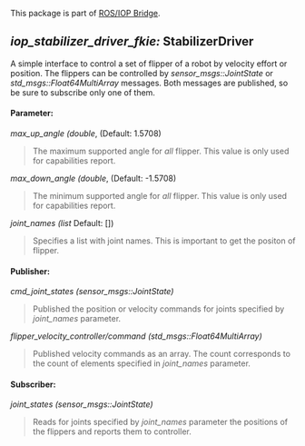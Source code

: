 This package is part of [ROS/IOP Bridge](https://github.com/fkie/iop_core/blob/master/README.md).


## _iop_stabilizer_driver_fkie:_ StabilizerDriver

A simple interface to control a set of flipper of a robot by velocity effort or position. The flippers can be controlled by _sensor_msgs::JointState_ or _std_msgs::Float64MultiArray_ messages. Both messages are published, so be sure to subscribe only one of them.

#### Parameter:

_max_up_angle (double_, (Default: 1.5708)

> The maximum supported angle for _all_ flipper. This value is only used for capabilities report.

_max_down_angle (double_, (Default: -1.5708)

> The minimum supported angle for _all_ flipper. This value is only used for capabilities report.

_joint_names (list_ Default: [])

> Specifies a list with joint names. This is important to get the positon of flipper.


#### Publisher:

_cmd_joint_states (sensor_msgs::JointState)_

> Published the position or velocity commands for joints specified by _joint_names_ parameter.

_flipper_velocity_controller/command (std_msgs::Float64MultiArray)_

> Published velocity commands as an array. The count corresponds to the count of elements specified in _joint_names_ parameter.

#### Subscriber:

_joint_states (sensor_msgs::JointState)_

> Reads for joints specified by _joint_names_ parameter the positions of the flippers and reports them to controller.
